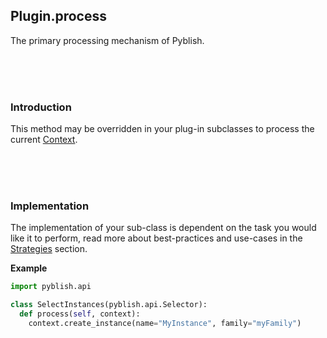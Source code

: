 ## Plugin.process

The primary processing mechanism of Pyblish.

<br>
<br>
<br>

### Introduction

This method may be overridden in your plug-in subclasses to process the current [Context](pages/Context.md).

<br>
<br>
<br>

### Implementation

The implementation of your sub-class is dependent on the task you would like it to perform, read more about best-practices and use-cases in the [Strategies](https://github.com/pyblish/pyblish/wiki/Strategies) section.

**Example**

```python
import pyblish.api

class SelectInstances(pyblish.api.Selector):
  def process(self, context):
    context.create_instance(name="MyInstance", family="myFamily")
```